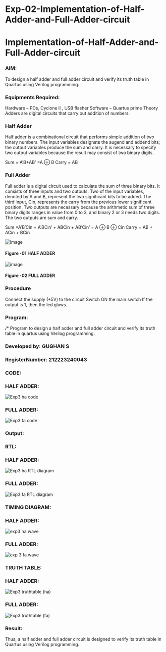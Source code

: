 # Exp-02-Implementation-of-Half-Adder-and-Full-Adder-circuit

# Implementation-of-Half-Adder-and-Full-Adder-circuit
### AIM:
To design a half adder and full adder circuit and verify its truth table in Quartus using Verilog programming.

### Equipments Required:
Hardware – PCs, Cyclone II , USB flasher
Software – Quartus prime
Theory
Adders are digital circuits that carry out addition of numbers.

### Half Adder
Half adder is a combinational circuit that performs simple addition of two binary numbers. The input variables designate the augend and addend bits; the output variables produce the sum and carry. It is necessary to specify two output variables because the result may consist of two binary digits.

Sum = A’B+AB’ =A ⊕ B Carry = AB

### Full Adder
Full adder is a digital circuit used to calculate the sum of three binary bits. It consists of three inputs and two outputs. Two of the input variables, denoted by A and B, represent the two significant bits to be added. The third input, Cin, represents the carry from the previous lower significant position. Two outputs are necessary because the arithmetic sum of three binary digits ranges in value from 0 to 3, and binary 2 or 3 needs two digits. The two outputs are sum and carry.

Sum =A’B’Cin + A’BCin’ + ABCin + AB’Cin’ = A ⊕ B ⊕ Cin Carry = AB + ACin + BCin

 ![image](https://user-images.githubusercontent.com/36288975/163552156-a13e5a56-c638-4110-97d9-8896907c8d25.png)

#### Figure -01 HALF ADDER 


![image](https://user-images.githubusercontent.com/36288975/163552057-b3547877-6d07-45b4-b7e0-bcfebfad9e1d.png)

#### Figure -02 FULL ADDER 

### Procedure

Connect the supply (+5V) to the circuit
Switch ON the main switch
If the output is 1, then the led glows.
### Program:
/*
Program to design a half adder and full adder circuit and verify its truth table in quartus using Verilog programming.

### Developed by: GUGHAN S

### RegisterNumber: 212223240043

### CODE:
### HALF ADDER:
![Exp3 ha code](https://github.com/GUGHAN-3001/Exp-02-Implementation-of-Half-Adder-and-Full-Adder-circuit/assets/150009432/c8976b42-1e9a-460a-b534-3c9ffb4da0d1)

### FULL ADDER:
![Exp3 fa code](https://github.com/GUGHAN-3001/Exp-02-Implementation-of-Half-Adder-and-Full-Adder-circuit/assets/150009432/84ed321b-d326-4b98-bc4f-6a593ad030b4)


### Output:
### RTL:

### HALF ADDER:
![Exp3 ha RTL diagram](https://github.com/GUGHAN-3001/Exp-02-Implementation-of-Half-Adder-and-Full-Adder-circuit/assets/150009432/a2350b04-9649-4b47-8697-977daa52673d)

### FULL ADDER:
![Exp3 fa RTL diagram](https://github.com/GUGHAN-3001/Exp-02-Implementation-of-Half-Adder-and-Full-Adder-circuit/assets/150009432/7b4a0cbb-5e74-4de1-b368-eb95755be01f)


### TIMING DIAGRAM:

### HALF ADDER:
![exp3 ha wave](https://github.com/GUGHAN-3001/Exp-02-Implementation-of-Half-Adder-and-Full-Adder-circuit/assets/150009432/77ae48d3-e1cb-4442-8119-842f1a220ad3)

### FULL ADDER:
![exp 3 fa wave](https://github.com/GUGHAN-3001/Exp-02-Implementation-of-Half-Adder-and-Full-Adder-circuit/assets/150009432/b4e93039-925f-4a05-8e0c-84b45319348e)


### TRUTH TABLE:
### HALF ADDER:
![Exp3 truthtable (ha)](https://github.com/GUGHAN-3001/Exp-02-Implementation-of-Half-Adder-and-Full-Adder-circuit/assets/150009432/8f521dfb-da8f-45ec-8f57-10572c2b77bb)

### FULL ADDER:
![Exp3 truthtable (fa)](https://github.com/GUGHAN-3001/Exp-02-Implementation-of-Half-Adder-and-Full-Adder-circuit/assets/150009432/bd2aab09-dd66-469e-a3f3-01096d2cc960)



### Result:
Thus, a half adder and full adder circuit is designed to verify its truth table in Quartus using Verilog
programming.
